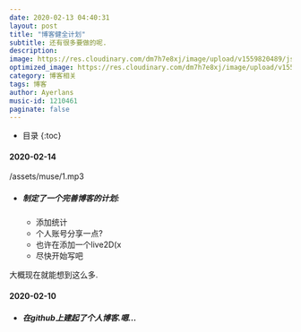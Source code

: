 ```yaml
---
date: 2020-02-13 04:40:31
layout: post
title: "博客健全计划"
subtitle: 还有很多要做的呢.
description:
image: https://res.cloudinary.com/dm7h7e8xj/image/upload/v1559820489/js-code_n83m7a.jpg
optimized_image: https://res.cloudinary.com/dm7h7e8xj/image/upload/v1559820489/js-code_n83m7a.jpg
category: 博客相关
tags: 博客
author: Ayerlans
music-id: 1210461
paginate: false
---
```


* 目录
{:toc}
#### 2020-02-14

<style type="text/css">list-style:none;</style>
<p>/assets/muse/1.mp3</p>

- ##### 制定了一个完善博客的计划:

  - 添加统计
  - 个人账号分享一点?
  - 也许在添加一个live2D(x
  - 尽快开始写吧

大概现在就能想到这么多.

#### 2020-02-10

- #####  在github上建起了个人博客.嗯...
